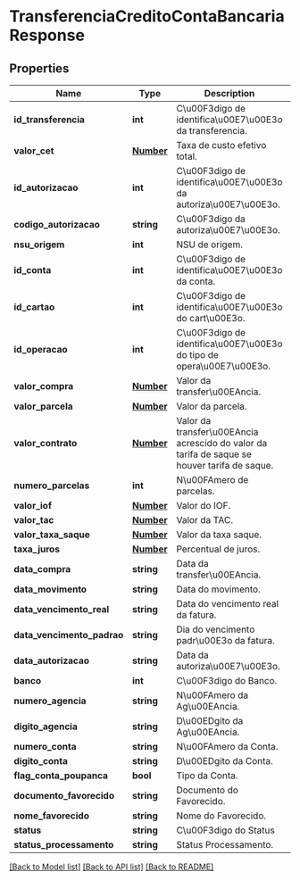 # TransferenciaCreditoContaBancariaResponse

## Properties
Name | Type | Description | Notes
------------ | ------------- | ------------- | -------------
**id_transferencia** | **int** | C\u00F3digo de identifica\u00E7\u00E3o da transferencia. | [optional] 
**valor_cet** | [**Number**](Number.md) | Taxa de custo efetivo total. | [optional] 
**id_autorizacao** | **int** | C\u00F3digo de identifica\u00E7\u00E3o da autoriza\u00E7\u00E3o. | [optional] 
**codigo_autorizacao** | **string** | C\u00F3digo da autoriza\u00E7\u00E3o. | [optional] 
**nsu_origem** | **int** | NSU de origem. | [optional] 
**id_conta** | **int** | C\u00F3digo de identifica\u00E7\u00E3o da conta. | [optional] 
**id_cartao** | **int** | C\u00F3digo de identifica\u00E7\u00E3o do cart\u00E3o. | [optional] 
**id_operacao** | **int** | C\u00F3digo de identifica\u00E7\u00E3o do tipo de opera\u00E7\u00E3o. | [optional] 
**valor_compra** | [**Number**](Number.md) | Valor da transfer\u00EAncia. | [optional] 
**valor_parcela** | [**Number**](Number.md) | Valor da parcela. | [optional] 
**valor_contrato** | [**Number**](Number.md) | Valor da transfer\u00EAncia acrescido do valor da tarifa de saque se houver tarifa de saque. | [optional] 
**numero_parcelas** | **int** | N\u00FAmero de parcelas. | [optional] 
**valor_iof** | [**Number**](Number.md) | Valor do IOF. | [optional] 
**valor_tac** | [**Number**](Number.md) | Valor da TAC. | [optional] 
**valor_taxa_saque** | [**Number**](Number.md) | Valor da taxa saque. | [optional] 
**taxa_juros** | [**Number**](Number.md) | Percentual de juros. | [optional] 
**data_compra** | **string** | Data da transfer\u00EAncia. | [optional] 
**data_movimento** | **string** | Data do movimento. | [optional] 
**data_vencimento_real** | **string** | Data do vencimento real da fatura. | [optional] 
**data_vencimento_padrao** | **string** | Dia do vencimento padr\u00E3o da fatura. | [optional] 
**data_autorizacao** | **string** | Data da autoriza\u00E7\u00E3o. | [optional] 
**banco** | **int** | C\u00F3digo do Banco. | [optional] 
**numero_agencia** | **string** | N\u00FAmero da Ag\u00EAncia. | [optional] 
**digito_agencia** | **string** | D\u00EDgito da Ag\u00EAncia. | [optional] 
**numero_conta** | **string** | N\u00FAmero da Conta. | [optional] 
**digito_conta** | **string** | D\u00EDgito da Conta. | [optional] 
**flag_conta_poupanca** | **bool** | Tipo da Conta. | [optional] 
**documento_favorecido** | **string** | Documento do Favorecido. | [optional] 
**nome_favorecido** | **string** | Nome do Favorecido. | [optional] 
**status** | **string** | C\u00F3digo do Status | [optional] 
**status_processamento** | **string** | Status Processamento. | [optional] 

[[Back to Model list]](../README.md#documentation-for-models) [[Back to API list]](../README.md#documentation-for-api-endpoints) [[Back to README]](../README.md)


